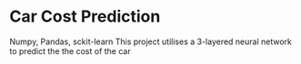 # Car Cost Prediction
Numpy, Pandas, sckit-learn
This project utilises a 3-layered neural network to predict the the cost of the car 



